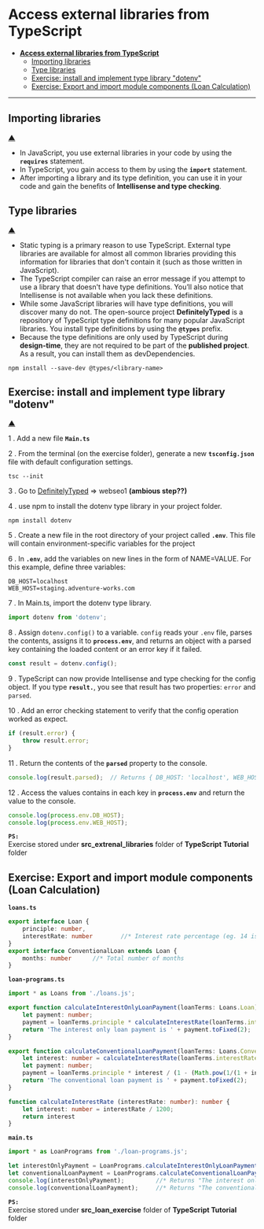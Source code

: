 # **Access external libraries from TypeScript**

- [**Access external libraries from TypeScript**](#access-external-libraries-from-typescript)
  - [Importing libraries](#importing-libraries)
  - [Type libraries](#type-libraries)
  - [Exercise: install and implement type library "dotenv"](#exercise-install-and-implement-type-library-dotenv)
  - [Exercise: Export and import module components (Loan Calculation)](#exercise-export-and-import-module-components-loan-calculation)

---

<!---------------------Named functions-------------------------->

## Importing libraries

[&#9650;](#access-external-libraries-from-typescript)

- In JavaScript, you use external libraries in your code by using the **`requires`** statement.
- In TypeScript, you gain access to them by using the **`import`** statement.
- After importing a library and its type definition, you can use it in your code and gain the benefits of **Intellisense and type checking**.

## Type libraries

[&#9650;](#access-external-libraries-from-typescript)

- Static typing is a primary reason to use TypeScript. External type libraries are available for almost all common libraries providing this information for libraries that don't contain it (such as those written in JavaScript).
- The TypeScript compiler can raise an error message if you attempt to use a library that doesn't have type definitions. You’ll also notice that Intellisense is not available when you lack these definitions.
- While some JavaScript libraries will have type definitions, you will discover many do not. The open-source project **DefinitelyTyped** is a repository of TypeScript type definitions for many popular JavaScript libraries. You install type definitions by using the **`@types`** prefix.
- Because the type definitions are only used by TypeScript during **design-time**, they are not required to be part of the **published project**. As a result, you can install them as devDependencies.

```text
npm install --save-dev @types/<library-name>
```

## Exercise: install and implement type library "dotenv"

[&#9650;](#access-external-libraries-from-typescript)

1 . Add a new file **`Main.ts`**

2 . From the terminal (on the exercise folder), generate a new **`tsconfig.json`** file with default configuration settings.

```text
tsc --init
```

3 . Go to [DefinitelyTyped](https://www.definitelytyped.org/) => webseo1 **(ambious step??)**

4 . use npm to install the dotenv type library in your project folder.

```text
npm install dotenv
```

5 . Create a new file in the root directory of your project called **`.env`**. This file will contain environment-specific variables for the project

6 . In **`.env`**, add the variables on new lines in the form of NAME=VALUE. For this example, define three variables:

```text
DB_HOST=localhost
WEB_HOST=staging.adventure-works.com
```

7 . In Main.ts, import the dotenv type library.

```ts
import dotenv from 'dotenv';
```

8 . Assign `dotenv.config()` to a variable. `config` reads your `.env` file, parses the contents, assigns it to **`process.env`**, and returns an object with a parsed key containing the loaded content or an error key if it failed.

```ts
const result = dotenv.config();
```

9 . TypeScript can now provide Intellisense and type checking for the config object. If you type **`result.`**, you see that result has two properties: `error` and `parsed`.

10 . Add an error checking statement to verify that the config operation worked as expect.

```ts
if (result.error) {
    throw result.error;
}
```

11 . Return the contents of the **`parsed`** property to the console.

```ts
console.log(result.parsed);  // Returns { DB_HOST: 'localhost', WEB_HOST: 'staging.adventure-works.com' }
```

12 . Access the values contains in each key in **`process.env`** and return the value to the console.

```ts
console.log(process.env.DB_HOST);
console.log(process.env.WEB_HOST);
```

**`PS:`**  
Exercise stored under **src_extrenal_libraries** folder of **TypeScript Tutorial** folder

## Exercise: Export and import module components (Loan Calculation)

**`loans.ts`**

```ts
export interface Loan {
    principle: number,
    interestRate: number        //* Interest rate percentage (eg. 14 is 14%)
}
export interface ConventionalLoan extends Loan {
    months: number      //* Total number of months
}
```

**`loan-programs.ts`**

```ts
import * as Loans from './loans.js';

export function calculateInterestOnlyLoanPayment(loanTerms: Loans.Loan): string {
    let payment: number;
    payment = loanTerms.principle * calculateInterestRate(loanTerms.interestRate);
    return 'The interest only loan payment is ' + payment.toFixed(2);
}

export function calculateConventionalLoanPayment(loanTerms: Loans.ConventionalLoan): string {
    let interest: number = calculateInterestRate(loanTerms.interestRate);
    let payment: number;
    payment = loanTerms.principle * interest / (1 - (Math.pow(1/(1 + interest), loanTerms.months)));
    return 'The conventional loan payment is ' + payment.toFixed(2);
}

function calculateInterestRate (interestRate: number): number {
    let interest: number = interestRate / 1200;
    return interest
}
```

**`main.ts`**

```ts
import * as LoanPrograms from './loan-programs.js';

let interestOnlyPayment = LoanPrograms.calculateInterestOnlyLoanPayment({principle: 30000, interestRate: 5});
let conventionalLoanPayment = LoanPrograms.calculateConventionalLoanPayment({principle: 30000, interestRate: 5, months: 180});
console.log(interestOnlyPayment);         //* Returns "The interest only loan payment is 125.00" 
console.log(conventionalLoanPayment);     //* Returns "The conventional loan payment is 237.24"
```

**`PS:`**  
Exercise stored under **src_loan_exercise** folder of **TypeScript Tutorial** folder
